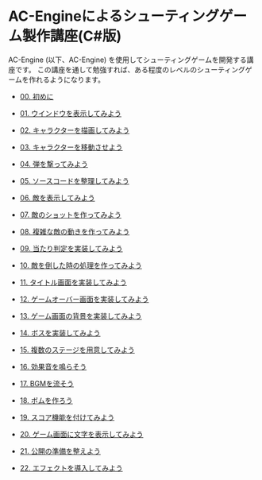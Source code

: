﻿
# AC-Engineによるシューティングゲーム製作講座(C#版)

AC-Engine (以下、AC-Engine) を使用してシューティングゲームを開発する講座です。
この講座を通して勉強すれば、ある程度のレベルのシューティングゲームを作れるようになります。

* [00. 初めに](00.md)

* [01. ウインドウを表示してみよう](01.md)

* [02. キャラクターを描画してみよう](02.md)

* [03. キャラクターを移動させよう](03.md)

* [04. 弾を撃ってみよう](04.md)

* [05. ソースコードを整理してみよう](05.md)

* [06. 敵を表示してみよう](06.md)

* [07. 敵のショットを作ってみよう](07.md)

* [08. 複雑な敵の動きを作ってみよう](08.md)

* [09. 当たり判定を実装してみよう](09.md)

* [10. 敵を倒した時の処理を作ってみよう](10.md)

* [11. タイトル画面を実装してみよう](11.md)

* [12. ゲームオーバー画面を実装してみよう](12.md)

* [13. ゲーム画面の背景を実装してみよう](13.md)

* [14. ボスを実装してみよう](14.md)

* [15. 複数のステージを用意してみよう](15.md)

* [16. 効果音を鳴らそう](16.md)

* [17. BGMを流そう](17.md)

* [18. ボムを作ろう](18.md)

* [19. スコア機能を付けてみよう](19.md)

* [20. ゲーム画面に文字を表示してみよう](20.md)

* [21. 公開の準備を整えよう](21.md)

* [22. エフェクトを導入してみよう](22.md)


